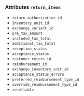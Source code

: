 


### Attributes `return_items`
* `return_authorization_id`
* `inventory_unit_id`
* `exchange_variant_id`
* `pre_tax_amount`
* `included_tax_total`
* `additional_tax_total`
* `reception_status`
* `acceptance_status`
* `customer_return_id`
* `reimbursement_id`
* `exchange_inventory_unit_id`
* `acceptance_status_errors`
* `preferred_reimbursement_type_id`
* `override_reimbursement_type_id`
* `resellable`
